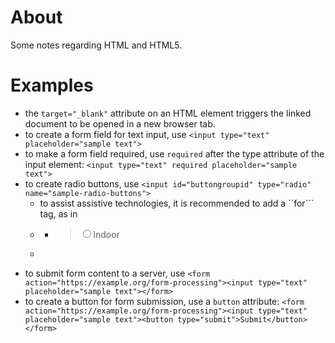 # About

Some notes regarding HTML and HTML5.

# Examples
* the ```target="_blank"``` attribute on an HTML element triggers the linked document to be opened in a new browser tab.
* to create a form field for text input, use ```<input type="text" placeholder="sample text">``` 
* to make a form field required, use ```required``` after the type attribute of the input element: ```<input type="text" required placeholder="sample text">```
* to create radio buttons, use ```<input id="buttongroupid" type="radio" name="sample-radio-buttons">```
  - to assist assistive technologies, it is recommended to add a ``for``` tag, as in 
  - > <label for="buttongroupid">   
    - > <input id="buttongroupid" type="radio" name="sample-radio-buttons">Indoor 
  - > </label>
* to submit form content to a server, use ```<form action="https://example.org/form-processing"><input type="text" placeholder="sample text"></form>```
* to create a button for form submission, use a ```button``` attribute: ```<form action="https://example.org/form-processing"><input type="text" placeholder="sample text"><button type="submit">Submit</button></form>```
